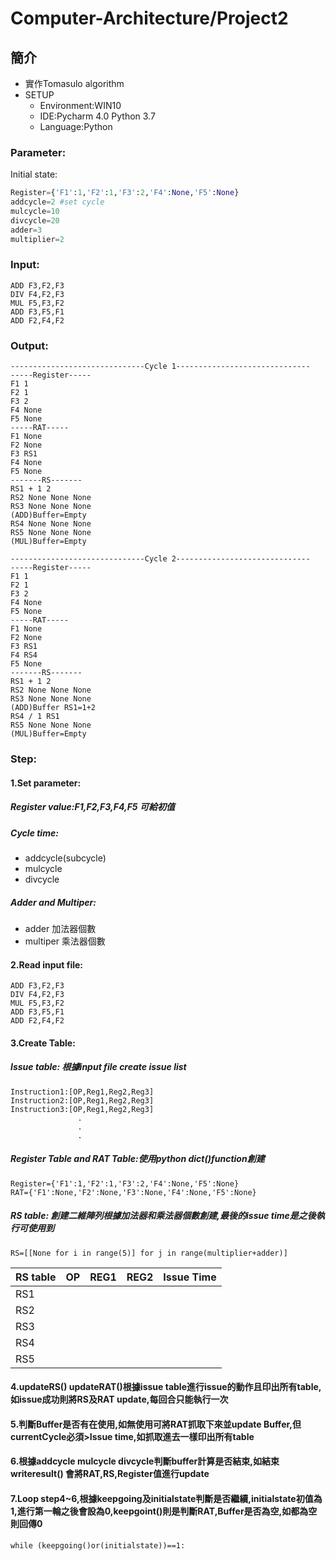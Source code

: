 # Computer-Architecture/Project2
## 簡介
* 實作Tomasulo algorithm
* SETUP
  * Environment:WIN10
  * IDE:Pycharm 4.0 Python 3.7
  * Language:Python
### Parameter:
Initial state:
```py    
Register={'F1':1,'F2':1,'F3':2,'F4':None,'F5':None}
addcycle=2 #set cycle
mulcycle=10
divcycle=20
adder=3
multiplier=2
```
### Input: 
    ADD F3,F2,F3
    DIV F4,F2,F3
    MUL F5,F3,F2
    ADD F3,F5,F1
    ADD F2,F4,F2
### Output: 
    ------------------------------Cycle 1------------------------------
    -----Register-----
    F1 1
    F2 1
    F3 2
    F4 None
    F5 None
    -----RAT-----
    F1 None
    F2 None
    F3 RS1
    F4 None
    F5 None
    -------RS-------
    RS1 + 1 2
    RS2 None None None
    RS3 None None None
    (ADD)Buffer=Empty
    RS4 None None None
    RS5 None None None
    (MUL)Buffer=Empty

    ------------------------------Cycle 2------------------------------
    -----Register-----
    F1 1
    F2 1
    F3 2
    F4 None
    F5 None
    -----RAT-----
    F1 None
    F2 None
    F3 RS1
    F4 RS4
    F5 None
    -------RS-------
    RS1 + 1 2
    RS2 None None None
    RS3 None None None
    (ADD)Buffer RS1=1+2
    RS4 / 1 RS1
    RS5 None None None
    (MUL)Buffer=Empty

### Step:
#### 1.Set parameter:
##### Register value:F1,F2,F3,F4,F5 可給初值
##### Cycle time:
- addcycle(subcycle)
- mulcycle
- divcycle
##### Adder and Multiper:
- adder 加法器個數
- multiper 乘法器個數
#### 2.Read input file:
    ADD F3,F2,F3
    DIV F4,F2,F3
    MUL F5,F3,F2
    ADD F3,F5,F1
    ADD F2,F4,F2
#### 3.Create Table:
##### Issue table: 根據input file create issue list
    Instruction1:[OP,Reg1,Reg2,Reg3]
    Instruction2:[OP,Reg1,Reg2,Reg3]
    Instruction3:[OP,Reg1,Reg2,Reg3]
                   .
                   .
                   .
##### Register Table and RAT Table:使用python dict()function創建
    Register={'F1':1,'F2':1,'F3':2,'F4':None,'F5':None}
    RAT={'F1':None,'F2':None,'F3':None,'F4':None,'F5':None}
##### RS table: 創建二維陣列根據加法器和乘法器個數創建,最後的issue time是之後執行可使用到
    RS=[[None for i in range(5)] for j in range(multiplier+adder)]
 RS table     | OP  | REG1 |REG2 |Issue Time 
 | ---------- | :-----------:  | :-----------: | :-----------:  | :-----------: |
 RS1    |     |     |      |     |
 RS2    |     |     |      |     | 
 RS3    |     |     |      |     |  
 RS4    |     |     |      |     |   
 RS5    |     |     |      |     |  

#### 4.updateRS() updateRAT()根據issue table進行issue的動作且印出所有table,如issue成功則將RS及RAT update,每回合只能執行一次 
#### 5.判斷Buffer是否有在使用,如無使用可將RAT抓取下來並update Buffer,但currentCycle必須>Issue time,如抓取進去一樣印出所有table
#### 6.根據addcycle mulcycle divcycle判斷buffer計算是否結束,如結束writeresult() 會將RAT,RS,Register值進行update
#### 7.Loop step4~6,根據keepgoing及initialstate判斷是否繼續,initialstate初值為1,進行第一輪之後會設為0,keepgoint()則是判斷RAT,Buffer是否為空,如都為空則回傳0
    while (keepgoing()or(initialstate))==1:

